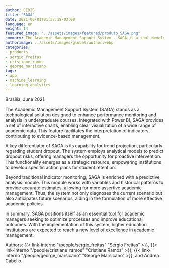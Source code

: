 ```yaml
---
author: CEDIS
title: "SAGA"
date: 2021-06-01T01:37:18-03:00
language: en
weight: 14
featured_image: "../assets/images/featured/produto_SAGA.png"
summary: The Academic Management Support System - SAGA is a tool developed to assist academic managers in monitoring indicators for undergraduate courses.
authorimage: ../assets/images/global/author.webp
categories:
- products
- sergio_freitas
- cristiane_ramos
- george_marsicano
tags: 
- app
- machine_learning
- learning_analytics
---
```

Brasília, June 2021.

The Academic Management Support System (SAGA) stands as a technological solution designed to enhance performance monitoring and analysis in undergraduate courses. Integrated with Power BI, SAGA provides a set of interactive charts, enabling clear visualization of a wide range of academic data. This feature facilitates the interpretation of indicators, contributing to evidence-based management.

A key differentiator of SAGA is its capability for trend projection, particularly regarding student dropout. The system employs analytical models to predict dropout risks, offering managers the opportunity for proactive intervention. This functionality emerges as a strategic resource, empowering institutions to develop specific action plans for student retention.

Beyond traditional indicator monitoring, SAGA is enriched with a predictive analysis module. This module works with variables and historical patterns to provide accurate estimates, allowing for more assertive academic management. Thus, the system not only diagnoses the current scenario but also anticipates future scenarios, aiding in the formulation of more effective academic policies.

In summary, SAGA positions itself as an essential tool for academic managers seeking to optimize processes and improve educational outcomes. With the implementation of this system, higher education institutions are expected to reach a new level of excellence in academic management.

Authors: {{< link-interno "/people/sergio_freitas" "Sergio Freitas" >}}, {{< link-interno "/people/cristiane_ramos" "Cristiane Ramos" >}}, {{< link-interno "/people/george_marsicano" "George Marsicano" >}}, and Andrea Cabello.
